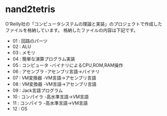 # nand2tetris

O'Reilly社の「コンピュータシステムの理論と実装」のプロジェクトで作成したファイルを格納しています。
格納したファイルの内容は下記です。

- 01 : 回路のパーツ
- 02 : ALU
- 03 : メモリ
- 04 : 簡単な演算プログラム実装
- 05 : コンピュータ
  -バイナリによるCPU,ROM,RAM操作
- 06 : アセンブラ
  -アセンブリ言語→バイナリ
- 07 : VM変換器
  -VM言語→アセンブリ言語
- 08 : VM変換器
  -VM言語→アセンブリ言語
- 09 : Jack言語プログラム
- 10 : コンパイラ
  -高水準言語→VM言語
- 11 : コンパイラ
  -高水準言語→VM言語
- 12 : OS

